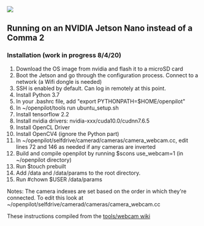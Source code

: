 

![](http://justine-haupt.com/bolt/images/openpilot_BoltConfigurations.png)

## Running on an NVIDIA Jetson Nano instead of a Comma 2 ##
### Installation (work in progress 8/4/20) ###
1. Download the OS image from nvidia and flash it to a microSD card
2. Boot the Jetson and go through the configuration process. Connect to a network (a Wifi dongle is needed)
3. SSH is enabled by default. Can log in remotely at this point.
4. Install Python 3.7
5. In your .bashrc file, add "export PYTHONPATH=$HOME/openpilot"
5. In ~/openpilot/tools run ubuntu_setup.sh
6. Install tensorflow 2.2 
7. Install nvidia drivers: nvidia-xxx/cuda10.0/cudnn7.6.5
8. Install OpenCL Driver
9. Install OpenCV4 (ignore the Python part)
10. In ~/openpilot/selfdrive/camerad/cameras/camera_webcam.cc, edit lines 72 and 146 as needed if any cameras are inverted
11. Build and compile openpilot by running $scons use_webcam=1 (in ~/openpilot directory)
12. Run $touch prebuilt
13. Add /data and /data/params to the root directory.
14. Run #chown $USER /data/params

Notes: The camera indexes are set based on the order in which they're connected. To edit this look at ~/openpilot/selfdrive/camerad/cameras/camera_webcam.cc


These instructions compiled from the [tools/webcam wiki](https://github.com/commaai/openpilot/tree/master/tools/webcam)